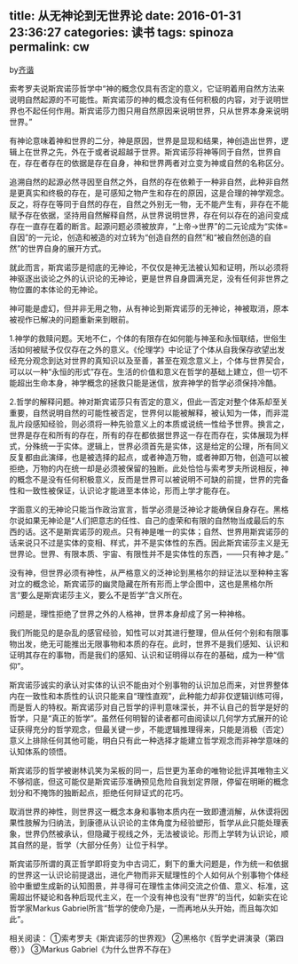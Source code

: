 title: 从无神论到无世界论
date: 2016-01-31 23:36:27
categories: 读书
tags: spinoza
permalink: cw
---
by[齐谐](http://caute.net/about/)

索考罗夫说斯宾诺莎哲学中“神的概念仅具有否定的意义，它证明着用自然方法来说明自然起源的不可能性。斯宾诺莎的神的概念没有任何积极的内容，对于说明世界也不起任何作用。斯宾诺莎力图只用自然原因来说明世界，只从世界本身来说明世界。”

有神论意味着神和世界的二分，神是原因，世界是显现和结果，神创造出世界，逻辑上在世界之先，外在于或者说超越于世界。斯宾诺莎将神等同于自然，世界自在，存在者存在的依据是存在自身，神和世界两者对立变为神或自然的名称区分。
<!--more-->

追溯自然的起源必然寻因至自然之外，自然的存在依赖于一种非自然，此种非自然是更真实和终极的存在，是可感知之物产生和存在的原因，这是合理的神学观念。反之，将存在等同于自然的存在，自然之外别无一物，无不能产生有，非存在不能赋予存在依据，坚持用自然解释自然，从世界说明世界，存在何以存在的追问变成存在一直存在着的断言。起源问题必须被放弃，“上帝→世界”的二元论成为“实体=自因”的一元论，创造和被造的对立转为“创造自然的自然”和“被自然创造的自然”的世界自身的展开方式。

就此而言，斯宾诺莎是彻底的无神论，不仅仅是神无法被认知和证明，所以必须将神驱逐出谈论之外的认识论的无神论，更是世界自身圆满充足，没有任何非世界之物位置的本体论的无神论。

神可能是虚幻，但并非无用之物，从有神论到斯宾诺莎的无神论，神被取消，原本被视作已解决的问题重新来到眼前。

1.神学的救赎问题。天地不仁，个体的有限存在如何能与神圣和永恒联结，世俗生活如何被赋予仅仅存在之外的意义。《伦理学》中论证了个体从自我保存欲望出发经充分观念到达对世界的真知识以及至善，甚至在观念意义上，个体与世界契合，可以以一种“永恒的形式”存在。生活的价值和意义在哲学的基础上建立，但一切不能超出生命本身，神学概念的拯救只能是迷信，放弃神学的哲学必须保持冷酷。

2.哲学的解释问题。神对斯宾诺莎只有否定的意义，但此一否定对整个体系却至关重要，自然说明自然的可能性被否定，世界何以能被解释，被认知为一体，而非混乱片段感知经验，则必须将一种先验意义上的本质或说统一性给予世界。换言之，世界是存在和所有的存在，所有的存在都依据世界这一存在而存在，实体展现为样式，分殊统一于实体。逻辑上，世界必须首先是实体，这是给定的公理，所有同义反复都由此演绎，也是被选择的起点，或者神造万物，或者神即万物，创造可以被拒绝，万物的内在统一却是必须被保留的独断。此处恰恰与索考罗夫所说相反，神的概念不是没有任何积极意义，反而是世界可以被说明不可缺的前提，世界的完备性和一致性被保证，认识论才能进至本体论，形而上学才能存在。

字面意义的无神论只能当作政治宣言，哲学必须是泛神论才能确保自身存在。黑格尔说如果无神论是“人们把意志的任性、自己的虛荣和有限的自然物当成最后的东西的话。这不是斯宾诺莎的观点。只有神是唯一的实体；自然、世界用斯宾诺莎的话来说只不过是实体的变相、样式，并不是实体性的东西。因此斯宾诺莎主义是无世界论。世界、有限本质、宇宙、有限性并不是实体性的东西，——只有神才是。”

没有神，但世界必须有神性，从严格意义的泛神论到黑格尔的辩证法以至种种主客对立的概念论，斯宾诺莎的幽灵隐藏在所有形而上学企图中，这也是黑格尔所言“要么是斯宾诺莎主义，要么不是哲学”含义所在。

问题是，理性拒绝了世界之外的人格神，世界本身却成了另一种神格。

我们所能见的是杂乱的感官经验，知性可以对其进行整理，但从任何个别和有限事物出发，绝无可能推出无限事物和本质的存在。此时，世界不是我们感知、认识和证明其存在的事物，而是我们的感知、认识和证明得以存在的基础，成为一种“信仰”。

斯宾诺莎诚实的承认对实体的认识不能由对个别事物的认识加总而来，对世界整体内在一致性和本质性的认识只能来自“理性直观”，此种能力却非仅逻辑训练可得，而是哲人的特权。斯宾诺莎对自己哲学的评判意味深长，并不认自己的哲学是好的哲学，只是“真正的哲学”。虽然任何明智的读者都可由阅读以几何学方式展开的论证获得充分的哲学观念，但最关键一步，不能逻辑推理得来，只能是消极（否定）意义上排除任何其他可能，明白只有此一种选择才能建立哲学观念而非神学意味的认知体系的领悟。

斯宾诺莎的哲学被谢林讥笑为呆板的同一，后世更为革命的唯物论批评其唯物主义不够彻底，但这可能仅是斯宾诺莎准确预见危险自我划定界限，停留在明晰的概念划分和不掩饰的独断起点，拒绝任何辩证式的花巧。

取消世界的神性，则世界这一概念本身和事物本质内在一致即遭消解，从休谟将因果性肢解为归纳法，到康德从认识论的主体角度为经验塑形，哲学从此只能处理表象，世界仍然被承认，但隐藏于视线之外，无法被谈论。形而上学转为认识论，顺其自然的是，哲学（大部分任务）让位于科学。

斯宾诺莎所谓的真正哲学即将变为中古词汇，剩下的重大问题是，作为统一和依据的世界这一认识论前提退出，进化产物而非天赋理性的个人如何从个别事物个体经验中重塑生成新的认知图景，并寻得可在理性主体间交流之价值、意义、标准，这需超出怀疑论和各种后现代主义，在一个没有神也没有“世界”的当代，如新实在论哲学家Markus Gabriel所言“哲学的使命乃是，一而再地从头开始，而且每次如此”。

相关阅读：
①索考罗夫《斯宾诺莎的世界观》
②黑格尔《哲学史讲演录（第四卷）》
③Markus Gabriel《为什么世界不存在》
